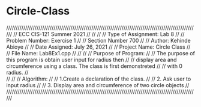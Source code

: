 # Circle-Class

//////////////////////////////////////////////////////////////////////////////////////////////////////
//							ECC CIS-121 Summer 2021 												//
//																									//
//	Type of Assignment:		Lab 8																    //
//	Problem Number:			Exercise 1																//
//	Section Number			700																		//
//	Author:					Kehinde Abioye														    //
//	Date Assigned:			July 26, 2021														    //
//	Project Name:			Circle Class    											            //
//	File Name:				Lab8Ex1.cpp													            //
//																									//
//	Purpose of Program:																				//
//		The purpose of this program is obtain user input for radius then                            //
//		display area and circumference using a class. The class is first demonstreted               //
//		with 0 radius.																				//	        
//																							        //
//  Algorithm:																						//
//			1.Create a declaration of the class.                                                    //
//			2. Ask user to input radius                                                             //
//			3. Display area and circumference of two circle objects                                 //					
//////////////////////////////////////////////////////////////////////////////////////////////////////
